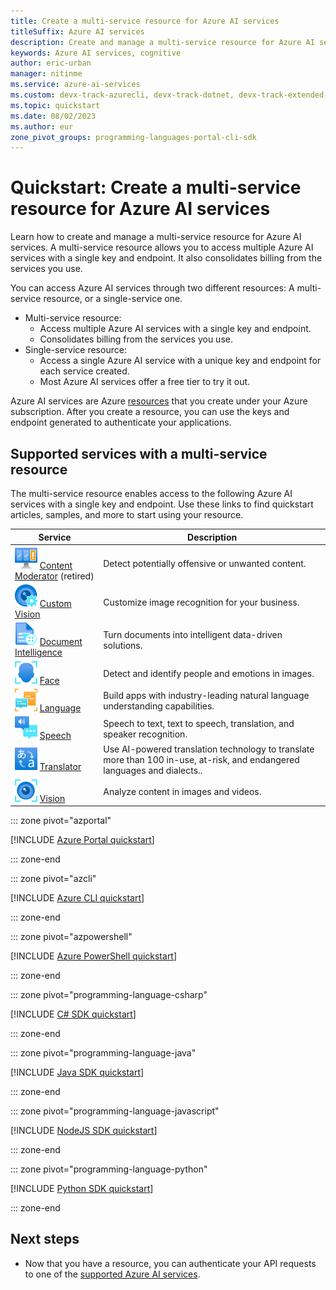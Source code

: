 ```yaml
---
title: Create a multi-service resource for Azure AI services
titleSuffix: Azure AI services
description: Create and manage a multi-service resource for Azure AI services.
keywords: Azure AI services, cognitive
author: eric-urban
manager: nitinme
ms.service: azure-ai-services
ms.custom: devx-track-azurecli, devx-track-dotnet, devx-track-extended-java, devx-track-js, devx-track-python, devx-track-azurepowershell
ms.topic: quickstart
ms.date: 08/02/2023
ms.author: eur
zone_pivot_groups: programming-languages-portal-cli-sdk
---
```


# Quickstart: Create a multi-service resource for Azure AI services

Learn how to create and manage a multi-service resource for Azure AI services. A multi-service resource allows you to access multiple Azure AI services with a single key and endpoint. It also consolidates billing from the services you use.

You can access Azure AI services through two different resources: A multi-service resource, or a single-service one.

* Multi-service resource:
    * Access multiple Azure AI services with a single key and endpoint.
    * Consolidates billing from the services you use.
* Single-service resource:
    * Access a single Azure AI service with a unique key and endpoint for each service created. 
    * Most Azure AI services offer a free tier to try it out.

Azure AI services are Azure [resources](../azure-resource-manager/management/manage-resources-portal.md) that you create under your Azure subscription. After you create a resource, you can use the keys and endpoint generated to authenticate your applications.

## Supported services with a multi-service resource

The multi-service resource enables access to the following Azure AI services with a single key and endpoint. Use these links to find quickstart articles, samples, and more to start using your resource.

| Service | Description |
| --- | --- |
| ![Content Moderator icon](./media/service-icons/content-moderator.svg) [Content Moderator](./content-moderator/index.yml) (retired) | Detect potentially offensive or unwanted content. |
| ![Custom Vision icon](./media/service-icons/custom-vision.svg) [Custom Vision](./custom-vision-service/index.yml) | Customize image recognition for your business. |
| ![Document Intelligence icon](./media/service-icons/document-intelligence.svg) [Document Intelligence](./document-intelligence/index.yml) | Turn documents into intelligent data-driven solutions. |
| ![Face icon](./media/service-icons/face.svg) [Face](./computer-vision/overview-identity.md) | Detect and identify people and emotions in images. |
| ![Language icon](./media/service-icons/language.svg) [Language](./language-service/index.yml) | Build apps with industry-leading natural language understanding capabilities. |
| ![Speech icon](./media/service-icons/speech.svg) [Speech](./speech-service/index.yml) | Speech to text, text to speech, translation, and speaker recognition. |
| ![Translator icon](./media/service-icons/translator.svg) [Translator](./translator/index.yml) | Use AI-powered translation technology to translate more than 100 in-use, at-risk, and endangered languages and dialects.. |
| ![Vision icon](./media/service-icons/vision.svg) [Vision](./computer-vision/index.yml) | Analyze content in images and videos. |

::: zone pivot="azportal"

[!INCLUDE [Azure Portal quickstart](includes/quickstarts/management-azportal.md)]

::: zone-end

::: zone pivot="azcli"

[!INCLUDE [Azure CLI quickstart](includes/quickstarts/management-azcli.md)]

::: zone-end

::: zone pivot="azpowershell"

[!INCLUDE [Azure PowerShell quickstart](includes/quickstarts/management-azpowershell.md)]

::: zone-end

::: zone pivot="programming-language-csharp"

[!INCLUDE [C# SDK quickstart](includes/quickstarts/management-csharp.md)]

::: zone-end

::: zone pivot="programming-language-java"

[!INCLUDE [Java SDK quickstart](includes/quickstarts/management-java.md)]

::: zone-end

::: zone pivot="programming-language-javascript"

[!INCLUDE [NodeJS SDK quickstart](includes/quickstarts/management-node.md)]

::: zone-end

::: zone pivot="programming-language-python"

[!INCLUDE [Python SDK quickstart](includes/quickstarts/management-python.md)]

::: zone-end

## Next steps

* Now that you have a resource, you can authenticate your API requests to one of the [supported Azure AI services](#supported-services-with-a-multi-service-resource). 